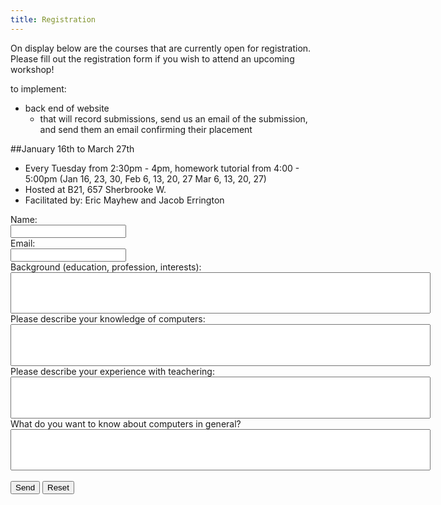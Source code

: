 ```yaml
---
title: Registration
---
```

On display below are the courses that are currently open for registration.
Please fill out the registration form if you wish to attend an upcoming
workshop! 

to implement: 
- back end of website
    - that will record submissions, send us an email of the submission, and
      send them an email confirming their placement

##January 16th to March 27th

  * Every Tuesday from 2:30pm - 4pm, homework tutorial from 4:00 - 5:00pm (Jan 16, 23, 30, Feb 6, 13, 20, 27 Mar 6, 13, 20, 27)
  * Hosted at B21, 657 Sherbrooke W.
  * Facilitated by: Eric Mayhew and Jacob Errington

<form action="mailto:ejmayhew@gmail.com" method="post" enctype="text/plain">
Name:<br>
<input type="text" name="name"><br>
Email:<br>
<input type="text" name="email"><br>
Background (education, profession, interests):<br>
<input type="text" name="background" style="width:7in; height:5em;"><br>
Please describe your knowledge of computers:<br>
<input type="text" name="background" style="width:7in; height:5em;"><br>
Please describe your experience with teachering:<br>
<input type="text" name="background" style="width:7in; height:5em;"><br>
What do you want to know about computers in general?<br>
<input type="text" name="background" style="width:7in;
 height:5em;"><br><br>
<input type="submit" value="Send">
<input type="reset" value="Reset">
</form>



